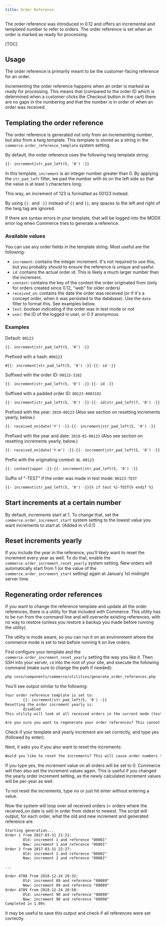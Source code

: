 ```yaml
---
title: Order Reference
---
```


The order reference was introduced in 0.12 and offers an incremental and templated number to refer to orders. The order reference is set when an order is marked as ready for processing. 

[TOC]

## Usage

The order reference is primarily meant to be the customer-facing reference for an order. 

Incrementing the order reference happens when an order is marked as ready for processing. This means that (compared to the order ID which is determined when a customer clicks the Checkout button in the cart) there are no gaps in the numbering and that the number is in order of when an order was received.

## Templating the order reference

The order reference is generated not only from an incrementing number, but also from a twig template. This template is stored as a string in the `commerce.order_reference_template` system setting. 

By default, the order reference uses the following twig template string:

````html
{{- increment|str_pad_left(5, '0') -}}
````

In this template, `increment` is an integer number greater than 0. By applying the `str_pad_left` filter, we pad the number with `0`s on the left side so that the value is at least `5` characters long. 

This way, an increment of 123 is formatted as 00123 instead. 

By using `{{-` and `-}}` instead of `{{` and `}}`, any spaces to the left and right of the twig tag are ignored.

If there are syntax errors in your template, that will be logged into the MODX error log when Commerce tries to generate a reference.

### Available values

You can use any order fields in the template string. Most useful are the following:

- `increment`: contains the integer increment. It's not required to use this, but you probably _should_ to ensure the reference is unique and useful.
- `id`: contains the actual order id. This is likely a much larger number than the increment.
- `context`: contains the key of the context the order originated from (only for orders created since 0.12, "web" for older orders)
- `received_on`: contains the date the order was received (or if it's a concept order, when it was persisted to the database). Use the `date` filter to format this. See examples below.
- `test`: boolean indicating if the order was in test mode or not
- `user`: the ID of the logged in user, or 0 if anonymous

### Examples

Default: `00123`

````html
{{- increment|str_pad_left(5, '0') -}}
````

Prefixed with a hash: `#00123`

````html
#{{- increment|str_pad_left(5, '0') -}}-{{- id -}}
````

Suffixed with the order ID: `00123-3182`

````html
{{- increment|str_pad_left(5, '0') -}}-{{- id -}}
````

Suffixed with a padded order ID: `00123-0003182`

````html
{{- increment|str_pad_left(5, '0') -}}-{{- id|str_pad_left(7, '0') -}}
````

Prefixed with the year: `2019-00123` (Also see section on resetting increments yearly, below.)

````html
{{- received_on|date('Y') -}}-{{- increment|str_pad_left(5, '0') -}}
````

Prefixed with the year and date: `2019-01-00123` (Also see section on resetting increments yearly, below.)

````html
{{- received_on|date('Y-m') -}}-{{- increment|str_pad_left(5, '0') -}}
````

Prefix with the originating context: `NL-00123`

````html
{{- context|upper -}}-{{- increment|str_pad_left(5, '0') -}}
````

Suffix of "-TEST" if the order was made in test mode: `00123-TEST`

````html
{{- increment|str_pad_left(5, '0') -}}{% if test %}-TEST{% endif %}
````

## Start increments at a certain number

By default, increments start at 1. To change that, set the `commerce.order_increment_start` system setting to the lowest value you want increments to start at. (Added in v1.0.1)

## Reset increments yearly

If you include the year in the reference, you'll likely want to reset the increment every year as well. To do that, enable the `commerce.order_increment_reset_yearly` system setting. New orders will automatically start from 1 (or the value of the `commerce.order_increment_start` setting) again at January 1st midnight server time.

## Regenerating order references

If you want to change the reference template and update all the order references, there is a utility for that included with Commerce. This utility has to be run from the command line and will overwrite existing references, with no way to restore (unless you restore a backup you made before running the utility).

The utility is mode aware, so you can run it on an environment where the commerce mode is set to test before running it on live orders.

First configure your template and the `commerce.order_increment_reset_yearly` setting the way you like it. Then SSH into your server, `cd` into the root of your site, and execute the following command (make sure to change the path if needed):

````bash
php core/components/commerce/utilities/generate_order_references.php
````

You'll see output similar to the following:

````html
Your order reference template is set to:
        {{- increment|str_pad_left(5, '0') -}}
Resetting the order increment yearly is:
        disabled
This utility will look at all received orders in the current mode (test), and (re-)generate the order reference. This resets the increment, so your order numbering may change.

Are you sure you want to regenerate your order references? This cannot be undone. Type yes to confirm: 
````

Check if your template and yearly increment are set correctly, and type yes (followed by enter).

Next, it asks you if you also want to reset the increments:

````html
Would you like to reset the increments? This will cause order numbers to be counted again. To reset increments, type yes: 
````

If you type yes, the increment value on all orders will be set to 0. Commerce will then also set the increment values again. This is useful if you changed the yearly order increment setting, as the newly calculated increment values will be per-year as well.

To not reset the increments, type no or just hit enter without entering a value.

Now the system will loop over all received orders (= orders where the received_on date is set) in order from oldest to newest. The script will output, for each order, what the old and new increment and generated reference are. 

````html
Starting generation...
Order 1 from 2017-03-31 21:21:
        Old: increment 1 and reference "00001"
        New: increment 1 and reference "00001"
Order 2 from 2017-03-31 22:27:
        Old: increment 2 and reference "00002"
        New: increment 2 and reference "00002"

...

Order 4708 from 2018-12-24 20:32:
        Old: increment 89 and reference "00089"
        New: increment 89 and reference "00089"
Order 4709 from 2018-12-24 20:50:
        Old: increment 90 and reference "00090"
        New: increment 90 and reference "00090"
Completed in 1.09s
````

It may be useful to save this output and check if all references were set correctly. 
